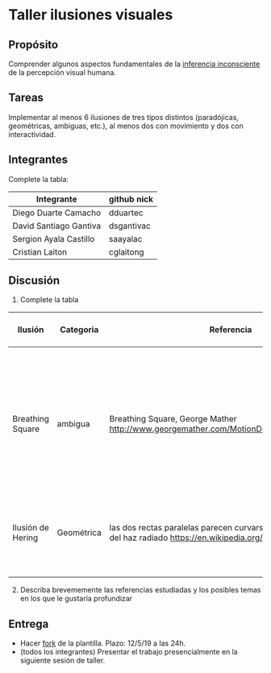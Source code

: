 # Taller ilusiones visuales

## Propósito

Comprender algunos aspectos fundamentales de la [inferencia inconsciente](https://github.com/VisualComputing/Cognitive) de la percepción visual humana.

## Tareas

Implementar al menos 6 ilusiones de tres tipos distintos (paradójicas, geométricas, ambiguas, etc.), al menos dos con movimiento y dos con interactividad.

## Integrantes

Complete la tabla:

| Integrante | github nick |
|------------|-------------|
|   Diego Duarte Camacho         |   dduartec          |
|   David Santiago Gantiva         |   dsgantivac          |
|   Sergion Ayala Castillo         |   saayalac         |
|   Cristian Laiton         |   cglaitong          |


## Discusión

1. Complete la tabla

| Ilusión | Categoria | Referencia | Tipo de interactividad (si aplica) | URL código base (si aplica) |
|---------|-----------|------------|------------------------------------|-----------------------------|
|Breathing Square|ambigua| Breathing Square, George Mather http://www.georgemather.com/MotionDemos/BreathingQT.html| al hacer click, la perspectiva cambia a detras de una rejilla que solo deja ver una parte del cuadrado, el cuadrado y la rejilla cambian de color, el cuadrado aleatoriamente y la rejilla su opuesto|https://github.com/VisualComputing/Cognitive/blob/gh-pages/sketches/rotateSquare.js|
|Ilusión de Hering| Geométrica | las dos rectas paralelas parecen curvarse alrededor del centro del haz radiado https://en.wikipedia.org/wiki/Hering_illusion| al hacer click, desaparece el haz de lineas, mostrando las lineas paralelas  |                             |
|         |           |            |                                    |                             |
|         |           |            |                                    |                             |
|         |           |            |                                    |                             |
|         |           |            |                                    |                             |

2. Describa brevememente las referencias estudiadas y los posibles temas en los que le gustaría profundizar

## Entrega

* Hacer [fork](https://help.github.com/articles/fork-a-repo/) de la plantilla. Plazo: 12/5/19 a las 24h.
* (todos los integrantes) Presentar el trabajo presencialmente en la siguiente sesión de taller.
